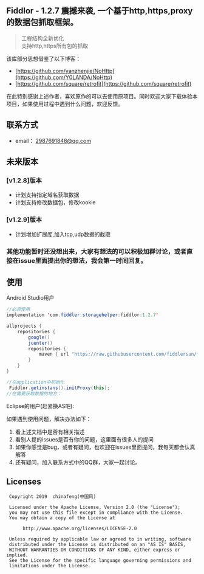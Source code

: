 

## Fiddlor - 1.2.7 震撼来袭, 一个基于http,https,proxy的数据包抓取框架。

> 工程结构全新优化   
支持http,https所有包的抓取  


该库部分思想借鉴了以下博客：
 * [https://github.com/yanzhenjie/NoHttp](https://github.com/Y0LANDA/NoHttp) 
 * [https://github.com/square/retrofit](https://github.com/square/retrofit)

在此特别感谢上述作者，喜欢原作的可以去使用原项目。同时欢迎大家下载体验本项目，如果使用过程中遇到什么问题，欢迎反馈。

## 联系方式
 * email： 2987691848@qq.com



## 未来版本
### [v1.2.8]版本
- 计划支持指定域名获取数据
- 计划支持修改数据包，修改kookie

### [v1.2.9]版本
- 计划增加扩展库,加入tcp,udp数据的截取

### 其他功能暂时还没想出来，大家有想法的可以积极加群讨论，或者直接在issue里面提出你的想法，我会第一时间回复。

## 使用

Android Studio用户


```java
//必须使用
implementation 'com.fiddler.storagehelper:fiddlor:1.2.7'

allprojects {
    repositories {
        google()
        jcenter()
        repositories {
            maven { url "https://raw.githubusercontent.com/fiddlersun/fiddlor/master" }
        }
    }
}

//在application中初始化
 Fiddlor.getinstans().initProxy(this);
//在需要获取数据的地方：
```

Eclipse的用户(赶紧换AS吧):

如果遇到使用问题，解决办法如下：
1. 看上述文档中是否有相关描述
2. 看别人提的issues是否有你的问题，这里面有很多人的提问
3. 如果你感觉是bug，或者有疑问，也欢迎在issues里面提问，我每天都会认真解答
4. 还有疑问，加入联系方式中的QQ群，大家一起讨论。


## Licenses
```
 Copyright 2019  chinafeng(中国风)

 Licensed under the Apache License, Version 2.0 (the "License");
 you may not use this file except in compliance with the License.
 You may obtain a copy of the License at

      http://www.apache.org/licenses/LICENSE-2.0

 Unless required by applicable law or agreed to in writing, software
 distributed under the License is distributed on an "AS IS" BASIS,
 WITHOUT WARRANTIES OR CONDITIONS OF ANY KIND, either express or implied.
 See the License for the specific language governing permissions and
 limitations under the License.
```
